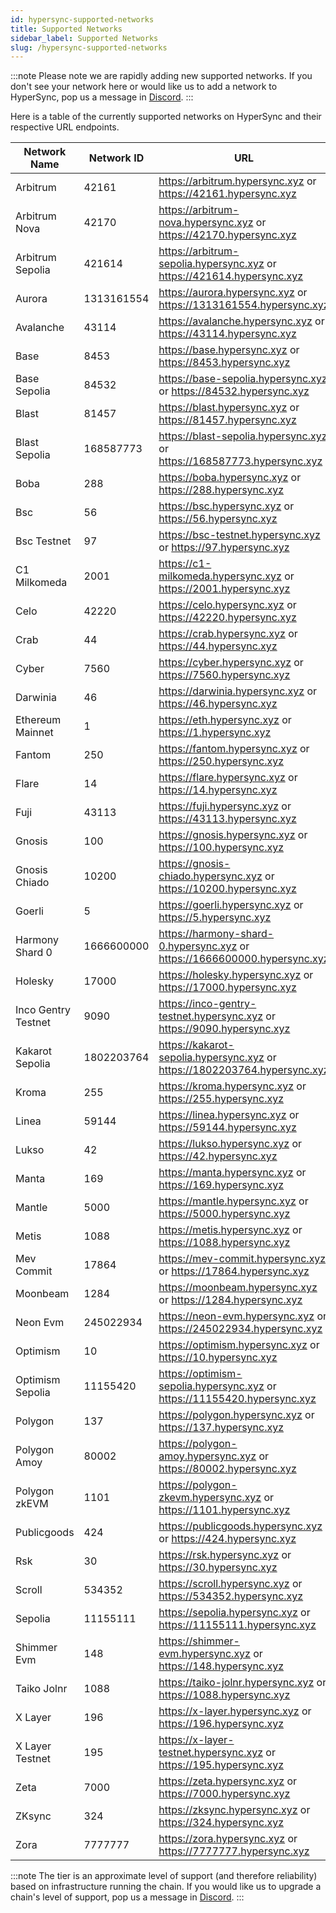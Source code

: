 ```yaml
---
id: hypersync-supported-networks
title: Supported Networks
sidebar_label: Supported Networks
slug: /hypersync-supported-networks
---
```


:::note
Please note we are rapidly adding new supported networks. If you don't see your network here or would like us to add a network to HyperSync, pop us a message in [Discord](https://discord.gg/Q9qt8gZ2fX).
:::

Here is a table of the currently supported networks on HyperSync and their respective URL endpoints.

| Network Name | Network ID | URL | Tier | Supports Traces |
| ---------------- | ---------------- | ---------------- | ---------------- | ---------------- |
| Arbitrum | 42161 | https://arbitrum.hypersync.xyz or https://42161.hypersync.xyz | gold |   |
| Arbitrum Nova | 42170 | https://arbitrum-nova.hypersync.xyz or https://42170.hypersync.xyz | gold |   |
| Arbitrum Sepolia | 421614 | https://arbitrum-sepolia.hypersync.xyz or https://421614.hypersync.xyz | gold |   |
| Aurora | 1313161554 | https://aurora.hypersync.xyz or https://1313161554.hypersync.xyz | bronze |   |
| Avalanche | 43114 | https://avalanche.hypersync.xyz or https://43114.hypersync.xyz | gold |   |
| Base | 8453 | https://base.hypersync.xyz or https://8453.hypersync.xyz | gold |   |
| Base Sepolia | 84532 | https://base-sepolia.hypersync.xyz or https://84532.hypersync.xyz | gold |   |
| Blast | 81457 | https://blast.hypersync.xyz or https://81457.hypersync.xyz | gold |   |
| Blast Sepolia | 168587773 | https://blast-sepolia.hypersync.xyz or https://168587773.hypersync.xyz | gold |   |
| Boba | 288 | https://boba.hypersync.xyz or https://288.hypersync.xyz | bronze |   |
| Bsc | 56 | https://bsc.hypersync.xyz or https://56.hypersync.xyz | gold |   |
| Bsc Testnet | 97 | https://bsc-testnet.hypersync.xyz or https://97.hypersync.xyz | gold |   |
| C1 Milkomeda | 2001 | https://c1-milkomeda.hypersync.xyz or https://2001.hypersync.xyz | bronze |   |
| Celo | 42220 | https://celo.hypersync.xyz or https://42220.hypersync.xyz | bronze |   |
| Crab | 44 | https://crab.hypersync.xyz or https://44.hypersync.xyz | bronze |   |
| Cyber | 7560 | https://cyber.hypersync.xyz or https://7560.hypersync.xyz | bronze |   |
| Darwinia | 46 | https://darwinia.hypersync.xyz or https://46.hypersync.xyz | bronze |   |
| Ethereum Mainnet | 1 | https://eth.hypersync.xyz or https://1.hypersync.xyz | gold | ✔️ |
| Fantom | 250 | https://fantom.hypersync.xyz or https://250.hypersync.xyz | bronze |   |
| Flare | 14 | https://flare.hypersync.xyz or https://14.hypersync.xyz | bronze |   |
| Fuji | 43113 | https://fuji.hypersync.xyz or https://43113.hypersync.xyz | gold |   |
| Gnosis | 100 | https://gnosis.hypersync.xyz or https://100.hypersync.xyz | gold |   |
| Gnosis Chiado | 10200 | https://gnosis-chiado.hypersync.xyz or https://10200.hypersync.xyz | bronze |   |
| Goerli | 5 | https://goerli.hypersync.xyz or https://5.hypersync.xyz | bronze |   |
| Harmony Shard 0 | 1666600000 | https://harmony-shard-0.hypersync.xyz or https://1666600000.hypersync.xyz | bronze |   |
| Holesky | 17000 | https://holesky.hypersync.xyz or https://17000.hypersync.xyz | gold |   |
| Inco Gentry Testnet | 9090 | https://inco-gentry-testnet.hypersync.xyz or https://9090.hypersync.xyz | bronze |   |
| Kakarot Sepolia | 1802203764 | https://kakarot-sepolia.hypersync.xyz or https://1802203764.hypersync.xyz | bronze |   |
| Kroma | 255 | https://kroma.hypersync.xyz or https://255.hypersync.xyz | bronze |   |
| Linea | 59144 | https://linea.hypersync.xyz or https://59144.hypersync.xyz | gold |   |
| Lukso | 42 | https://lukso.hypersync.xyz or https://42.hypersync.xyz | bronze |   |
| Manta | 169 | https://manta.hypersync.xyz or https://169.hypersync.xyz | bronze |   |
| Mantle | 5000 | https://mantle.hypersync.xyz or https://5000.hypersync.xyz | gold |   |
| Metis | 1088 | https://metis.hypersync.xyz or https://1088.hypersync.xyz | bronze |   |
| Mev Commit | 17864 | https://mev-commit.hypersync.xyz or https://17864.hypersync.xyz | bronze |   |
| Moonbeam | 1284 | https://moonbeam.hypersync.xyz or https://1284.hypersync.xyz | gold |   |
| Neon Evm | 245022934 | https://neon-evm.hypersync.xyz or https://245022934.hypersync.xyz | bronze |   |
| Optimism | 10 | https://optimism.hypersync.xyz or https://10.hypersync.xyz | gold |   |
| Optimism Sepolia | 11155420 | https://optimism-sepolia.hypersync.xyz or https://11155420.hypersync.xyz | gold |   |
| Polygon | 137 | https://polygon.hypersync.xyz or https://137.hypersync.xyz | gold |   |
| Polygon Amoy | 80002 | https://polygon-amoy.hypersync.xyz or https://80002.hypersync.xyz | bronze |   |
| Polygon zkEVM | 1101 | https://polygon-zkevm.hypersync.xyz or https://1101.hypersync.xyz | gold |   |
| Publicgoods | 424 | https://publicgoods.hypersync.xyz or https://424.hypersync.xyz | bronze |   |
| Rsk | 30 | https://rsk.hypersync.xyz or https://30.hypersync.xyz | bronze |   |
| Scroll | 534352 | https://scroll.hypersync.xyz or https://534352.hypersync.xyz | gold |   |
| Sepolia | 11155111 | https://sepolia.hypersync.xyz or https://11155111.hypersync.xyz | gold |   |
| Shimmer Evm | 148 | https://shimmer-evm.hypersync.xyz or https://148.hypersync.xyz | bronze |   |
| Taiko Jolnr | 1088 | https://taiko-jolnr.hypersync.xyz or https://1088.hypersync.xyz | bronze |   |
| X Layer | 196 | https://x-layer.hypersync.xyz or https://196.hypersync.xyz | bronze |   |
| X Layer Testnet | 195 | https://x-layer-testnet.hypersync.xyz or https://195.hypersync.xyz | bronze |   |
| Zeta | 7000 | https://zeta.hypersync.xyz or https://7000.hypersync.xyz | bronze |   |
| ZKsync | 324 | https://zksync.hypersync.xyz or https://324.hypersync.xyz | gold |   |
| Zora | 7777777 | https://zora.hypersync.xyz or https://7777777.hypersync.xyz | bronze |   |

:::note
The tier is an approximate level of support (and therefore reliability) based on infrastructure running the chain. If you would like us to upgrade a chain's level of support, pop us a message in [Discord](https://discord.gg/Q9qt8gZ2fX).
:::

